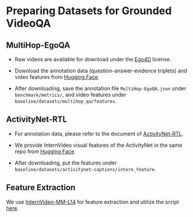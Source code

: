 # Preparing Datasets for Grounded VideoQA


## MultiHop-EgoQA

- Raw videos are available for download under the [Ego4D](https://ego4d-data.org/docs/start-here/) license.

- Download the annotation data (question-answer-evidence triplets) and video features from [Hugging Face](https://huggingface.co/datasets/SurplusDeficit/MultiHop-EgoQA).

- After downloading, save the annotation file `MultiHop-EgoQA.json` under `benchmark/metrics/`, and video features under `baseline/datasets/multihop_qa/features`. 



## ActivityNet-RTL

- For annotation data, please refer to the document of [ActivityNet-RTL](https://github.com/NVlabs/LITA/blob/main/docs/Video_Data.md).

- We provide InternVideo visual features of the ActivityNet in the same repo from [Hugging Face](https://huggingface.co/datasets/SurplusDeficit/MultiHop-EgoQA).

- After downloading, put the features under `baseline/datasets/activitynet-captions/intern_feature`.


## Feature Extraction

We use [InternVideo-MM-L14](https://github.com/OpenGVLab/InternVideo) for feature extraction and utilize the script [here](https://github.com/TengdaHan/TemporalAlignNet/tree/main/htm_zoo#visual-features).
